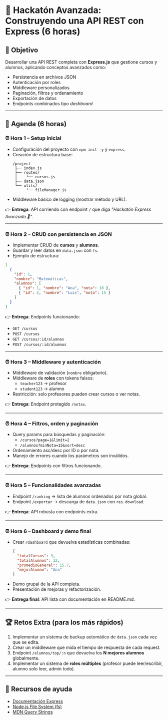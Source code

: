 
# 🚀 Hackatón Avanzada: Construyendo una API REST con Express (6 horas)

## 🎯 Objetivo
Desarrollar una API REST completa con **Express.js** que gestione cursos y alumnos, aplicando conceptos avanzados como:
- Persistencia en archivos JSON  
- Autenticación por roles  
- Middleware personalizados  
- Paginación, filtros y ordenamiento  
- Exportación de datos  
- Endpoints combinados tipo *dashboard*  

---

## 📅 Agenda (6 horas)

### ⏰ Hora 1 – Setup inicial
- Configuración del proyecto con `npm init -y` y `express`.
- Creación de estructura base:
  ```
  /project
   ├── index.js
   ├── routes/
   │    └── cursos.js
   ├── data.json
   └── utils/
        └── fileManager.js
  ```
- Middleware básico de logging (mostrar método y URL).

👉 **Entrega**: API corriendo con endpoint `/` que diga *"Hackatón Express Avanzado 🚀"*.

---

### ⏰ Hora 2 – CRUD con persistencia en JSON
- Implementar CRUD de **cursos** y **alumnos**.
- Guardar y leer datos en `data.json` con `fs`.
- Ejemplo de estructura:

```json
[
  {
    "id": 1,
    "nombre": "Matemáticas",
    "alumnos": [
      { "id": 1, "nombre": "Ana", "nota": 18 },
      { "id": 2, "nombre": "Luis", "nota": 15 }
    ]
  }
]
```

👉 **Entrega**: Endpoints funcionando:
- `GET /cursos`  
- `POST /cursos`  
- `GET /cursos/:id/alumnos`  
- `POST /cursos/:id/alumnos`

---

### ⏰ Hora 3 – Middleware y autenticación
- Middleware de validación (`nombre` obligatorio).  
- Middleware de **roles** con tokens falsos:  
  - `teacher123` → profesor  
  - `student123` → alumno  
- Restricción: solo profesores pueden crear cursos o ver notas.

👉 **Entrega**: Endpoint protegido `/notas`.

---

### ⏰ Hora 4 – Filtros, orden y paginación
- Query params para búsquedas y paginación:  
  - `/cursos?page=1&limit=2`  
  - `/alumnos?minNota=15&sort=desc`  
- Ordenamiento asc/desc por ID o por nota.  
- Manejo de errores cuando los parámetros son inválidos.

👉 **Entrega**: Endpoints con filtros funcionando.

---

### ⏰ Hora 5 – Funcionalidades avanzadas
- Endpoint `/ranking` → lista de alumnos ordenados por nota global.  
- Endpoint `/exportar` → descarga de `data.json` con `res.download`.  


👉 **Entrega**: API robusta con endpoints extra.

---

### ⏰ Hora 6 – Dashboard y demo final
- Crear `/dashboard` que devuelva estadísticas combinadas:
  ```json
  {
    "totalCursos": 3,
    "totalAlumnos": 12,
    "promedioGeneral": 15.7,
    "mejorAlumno": "Ana"
  }
  ```
- Demo grupal de la API completa.  
- Presentación de mejoras y refactorización.  

👉 **Entrega final**: API lista con documentación en README.md.

---

## 🏆 Retos Extra (para los más rápidos)
1. Implementar un sistema de backup automático de `data.json` cada vez que se edita.  
2. Crear un middleware que mida el tiempo de respuesta de cada request.  
3. Endpoint `/alumnos/top/:n` que devuelva los **N mejores alumnos** globalmente.  
4. Implementar un sistema de **roles múltiples** (profesor puede leer/escribir, alumno solo leer, admin todo).  

---

## 📖 Recursos de ayuda
- [Documentación Express](https://expressjs.com/)  
- [Node.js File System (fs)](https://nodejs.org/api/fs.html)  
- [MDN Query Strings](https://developer.mozilla.org/es/docs/Web/API/URLSearchParams)  
